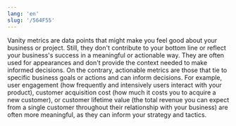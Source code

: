 ```yaml
---
lang: 'en'
slug: '/564F55'
---
```


Vanity metrics are data points that might make you feel good about your business or project. Still, they don't contribute to your bottom line or reflect your business's success in a meaningful or actionable way. They are often used for appearances and don't provide the context needed to make informed decisions. On the contrary, actionable metrics are those that tie to specific business goals or actions and can inform decisions. For example, user engagement (how frequently and intensively users interact with your product), customer acquisition cost (how much it costs you to acquire a new customer), or customer lifetime value (the total revenue you can expect from a single customer throughout their relationship with your business) are often more meaningful, as they can inform your strategy and tactics.
